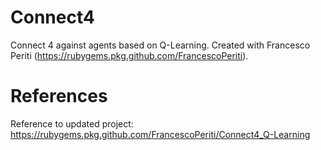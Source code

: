 # Connect4
Connect 4 against agents based on Q-Learning. Created with Francesco Periti (https://rubygems.pkg.github.com/FrancescoPeriti).
# References
Reference to updated project: https://rubygems.pkg.github.com/FrancescoPeriti/Connect4_Q-Learning
